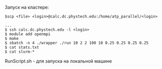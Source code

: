 Запуск на кластере:

```
$scp <file> <login>@calc.dc.phystech.edu:/home/atp_parallel/<login>

... 
$ ssh calc.dc.phystech.edu -l <login>
$ module add openmpi
$ make
$ sbatch -n 4 ./wrapper ./run 10 2 2 100 10 0.25 0.25 0.25 0.25
$ cat stats.txt
$ cat slurm-*
```

RunScript.sh - для запуска на локальной машине
